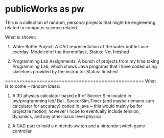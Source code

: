 # publicWorks as pw
This is a collection of random, personal projects that might be engineering related to computer science related.

What is shown:

1. Water Bottle Project: A CAD representation of the water bottle I use everday. Modeled of the thermoflask.
Status: Not finished 

2. Programming Lab Assignments: A bunch of projects from my time taking Programming Lab, which shows Java programs that I have coded using skeletons provided by the instructor
Status: finished

=================================================
What is to come ~ random ideas:

1. A 3D physics calculator based off of Soccer Sim located in pw/programming lab/ Ball, SoccerSim,Timer (and maybe riemann sum calculator for accuracy) coded in java
 ~ this would mainly be for projectile motion, however I hope to eventually include tension, dynamics, and any other basic level physics.
 
2. A CAD part to hold a nintendo switch and a nintendo switch game controller

